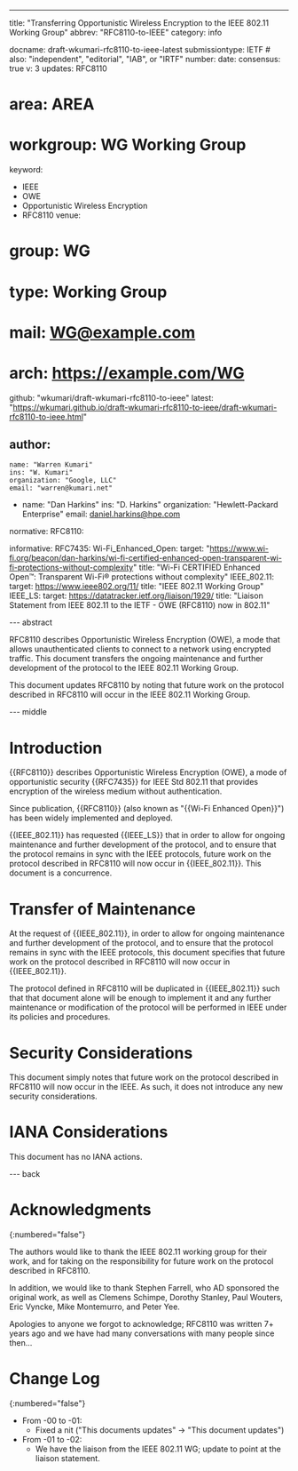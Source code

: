 ---
title: "Transferring Opportunistic Wireless Encryption to the IEEE 802.11 Working Group"
abbrev: "RFC8110-to-IEEE"
category: info

docname: draft-wkumari-rfc8110-to-ieee-latest
submissiontype: IETF  # also: "independent", "editorial", "IAB", or "IRTF"
number:
date:
consensus: true
v: 3
updates: RFC8110
# area: AREA
# workgroup: WG Working Group
keyword:
 - IEEE
 - OWE
 - Opportunistic Wireless Encryption
 - RFC8110
venue:
#  group: WG
#  type: Working Group
#  mail: WG@example.com
#  arch: https://example.com/WG
  github: "wkumari/draft-wkumari-rfc8110-to-ieee"
  latest: "https://wkumari.github.io/draft-wkumari-rfc8110-to-ieee/draft-wkumari-rfc8110-to-ieee.html"

author:
  -
    name: "Warren Kumari"
    ins: "W. Kumari"
    organization: "Google, LLC"
    email: "warren@kumari.net"
  -
    name: "Dan Harkins"
    ins: "D. Harkins"
    organization: "Hewlett-Packard Enterprise"
    email: daniel.harkins@hpe.com

normative:
  RFC8110:

informative:
  RFC7435:
  Wi-Fi_Enhanced_Open:
    target: "https://www.wi-fi.org/beacon/dan-harkins/wi-fi-certified-enhanced-open-transparent-wi-fi-protections-without-complexity"
    title: "Wi-Fi CERTIFIED Enhanced Open™: Transparent Wi-Fi® protections without complexity"
  IEEE_802.11:
    target: https://www.ieee802.org/11/
    title: "IEEE 802.11 Working Group"
  IEEE_LS:
    target: https://datatracker.ietf.org/liaison/1929/
    title: "Liaison Statement from IEEE 802.11 to the IETF - OWE (RFC8110) now in 802.11"


--- abstract

RFC8110 describes Opportunistic Wireless Encryption (OWE), a mode that allows
unauthenticated clients to connect to a network using encrypted traffic. This
document transfers the ongoing maintenance and further development of the protocol to the IEEE 802.11 Working Group.

This document updates RFC8110 by noting that future work on the protocol described in RFC8110 will occur in the IEEE 802.11 Working Group.

--- middle

# Introduction

{{RFC8110}} describes Opportunistic Wireless Encryption (OWE), a mode of
opportunistic security {{RFC7435}} for IEEE Std 802.11 that provides encryption
of the wireless medium without authentication.

Since publication, {{RFC8110}} (also known as "{{Wi-Fi Enhanced Open}}") has been widely implemented and deployed.


{{IEEE_802.11}} has requested {{IEEE_LS}} that in order to allow for ongoing maintenance and further development of the protocol, and to ensure that the protocol remains in sync with the IEEE protocols, future work on the protocol described in RFC8110 will now occur in {{IEEE_802.11}}. This document is a concurrence.

# Transfer of Maintenance

At the request of {{IEEE_802.11}}, in order to allow for ongoing maintenance
and further development of the  protocol, and to ensure that the protocol
remains in sync with the IEEE protocols, this document specifies that future
work on the protocol described in RFC8110 will now occur in {{IEEE_802.11}}.

The protocol defined in RFC8110 will be duplicated in {{IEEE_802.11}}
such that that document alone will be enough to implement it and any
further maintenance or modification of the protocol will be performed
in IEEE under its policies and procedures.

# Security Considerations

This document simply notes that future work on the protocol described in
RFC8110 will now occur in the IEEE. As such, it does not introduce any new
security considerations.


# IANA Considerations

This document has no IANA actions.


--- back

# Acknowledgments
{:numbered="false"}

The authors would like to thank the IEEE 802.11 working group for their work,
and for taking on the responsibility for future work on the protocol
described in RFC8110.

In addition, we would like to thank Stephen Farrell, who AD sponsored the
original work, as well as Clemens Schimpe, Dorothy Stanley, Paul Wouters, Eric Vyncke,
Mike Montemurro, and Peter Yee.

Apologies to anyone we forgot to acknowledge; RFC8110 was written 7+ years ago
and we have had many conversations with many people since then...

# Change Log
{:numbered="false"}

* From -00 to -01:
  * Fixed a nit ("This documents updates" -> "This document updates")
* From -01 to -02:
  * We have the liaison from the IEEE 802.11 WG; update to point at the liaison
    statement.
